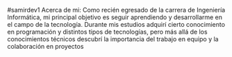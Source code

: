 #samirdev1
Acerca de mi:
Como recién egresado de la carrera de Ingeniería Informática, mi principal objetivo es seguir aprendiendo y desarrollarme en el campo de la tecnología. Durante mis estudios adquirí cierto conocimiento en programación y distintos tipos de tecnologías, pero más allá de los conocimientos técnicos descubrí la importancia del trabajo en equipo y la colaboración en proyectos